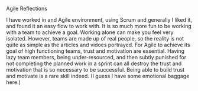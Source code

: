 Agile Reflections

I have worked in and Agile environment, using Scrum and generally I liked it, and found it an easy flow to work with.  It is so much more fun to be working with a team to achieve a goal.  Working alone can make you feel very isolated.  However, teams are made up of real people, so the reality is not quite as simple as the articles and vidoes portrayed.  For Agile to achieve its goal of high functioning teams, trust and motivation are essential.  Having lazy team members, being under-resourced, and then subtly punished for not completing the planned work in a sprint can all destroy the trust and motivation that is so necessary to be successful. Being able to build trust and motivate is a rare skill indeed. (I guess I have some emotional baggage here.)